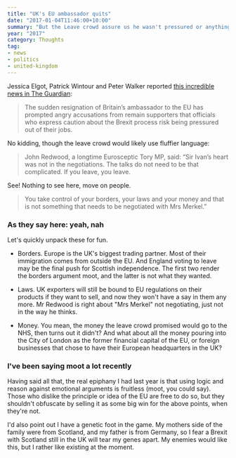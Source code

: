 ```yaml
---
title: "UK's EU ambassador quits"
date: "2017-01-04T11:46:00+10:00"
summary: "But the Leave crowd assure us he wasn't pressured or anything"
year: "2017"
category: Thoughts
tag:
- news
- politics
- united-kingdom
---
```

Jessica Elgot, Patrick Wintour and Peter Walker reported [this incredible news in The Guardian]:

> The sudden resignation of Britain’s ambassador to the EU has prompted angry accusations from remain supporters that officials who express caution about the Brexit process risk being pressured out of their jobs.

No kidding, though the leave crowd would likely use fluffier language:

> John Redwood, a longtime Eurosceptic Tory MP, said: “Sir Ivan’s heart was not in the negotiations. The talks do not need to be that complicated. If you leave, you leave.

See! Nothing to see here, move on people.

> You take control of your borders, your laws and your money and that is not something that needs to be negotiated with Mrs Merkel.”

### As they say here: yeah, nah

Let's quickly unpack these for fun.

* Borders. Europe is the UK's biggest trading partner. Most of their immigration comes from outside the EU. And England voting to leave may be the final push for Scottish independence. The first two render the borders argument moot, and the latter is not what they wanted.

* Laws. UK exporters will still be bound to EU regulations on their products if they want to sell, and now they won't have a say in them any more. Mr Redwood is right about "Mrs Merkel" not negotiating, just not in the way he thinks.

* Money. You mean, the money the leave crowd promised would go to the NHS, then turns out it didn't? And what about all the money pouring into the City of London as the former financial capital of the EU, or foreign businesses that chose to have their European headquarters in the UK?

### I've been saying moot a lot recently

Having said all that, the real epiphany I had last year is that using logic and reason against emotional arguments is fruitless (moot, you could say). Those who dislike the principle or idea of the EU are free to do so, but they shouldn't obfuscate by selling it as some big win for the above points, when they're not. 

I'd also point out I have a genetic foot in the game. My mothers side of the family were from Scotland, and my father is from Germany, so I fear a Brexit with Scotland still in the UK will tear my genes apart. My enemies would like this, but I rather like existing at the moment.

[this incredible news in The Guardian]: https://www.theguardian.com/politics/2017/jan/03/uk-ambassador-to-eu-quits-amid-brexit-row

